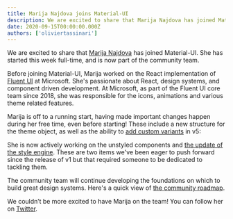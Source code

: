 ```yaml
---
title: Marija Najdova joins Material-UI
description: We are excited to share that Marija Najdova has joined Material-UI. She has started this week full-time and is now part of the community team.
date: 2020-09-15T00:00:00.000Z
authors: ['oliviertassinari']
---
```


We are excited to share that [Marija Najdova](https://twitter.com/marijanajdova) has joined Material-UI. She has started this week full-time, and is now part of the community team.

Before joining Material-UI, Marija worked on the React implementation of [Fluent UI](https://www.microsoft.com/design/fluent/) at Microsoft. She's passionate about React, design systems, and component driven development. At Microsoft, as part of the Fluent UI core team since 2018, she was responsible for the icons, animations and various theme related features.

Marija is off to a running start, having made important changes happen during her free time, even before starting! These include a new structure for the theme object, as well as the ability to [add custom variants](https://next.material-ui.com/customization/components/#adding-new-component-variants) in v5:

She is now actively working on the unstyled components and [the update of the style engine](https://github.com/mui-org/material-ui/issues/22342). These are two items we've been eager to push forward since the release of v1 but that required someone to be dedicated to tackling them.

The community team will continue developing the foundations on which to build great design systems. Here's a quick view of [the community roadmap](https://github.com/mui-org/material-ui/projects/25).

We couldn’t be more excited to have Marija on the team! You can follow her on [Twitter](https://twitter.com/marijanajdova).
